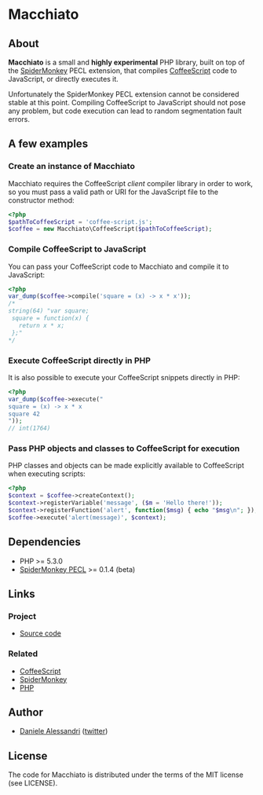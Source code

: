 # Macchiato #

## About ##

__Macchiato__ is a small and __highly experimental__ PHP library, built on top of the
[SpiderMonkey](http://pecl.php.net/package/spidermonkey) PECL extension, that compiles
[CoffeeScript](http://coffeescript.org/) code to JavaScript, or directly executes it.

Unfortunately the SpiderMonkey PECL extension cannot be considered stable at this point.
Compiling CoffeeScript to JavaScript should not pose any problem, but code execution can
lead to random segmentation fault errors.


## A few examples ##

### Create an instance of Macchiato ###

Macchiato requires the CoffeeScript _client_ compiler library in order to work, so you
must pass a valid path or URI for the JavaScript file to the constructor method:

``` php
<?php
$pathToCoffeeScript = 'coffee-script.js';
$coffee = new Macchiato\CoffeeScript($pathToCoffeeScript);
```

### Compile CoffeeScript to JavaScript ###

You can pass your CoffeeScript code to Macchiato and compile it to JavaScript:

``` php
<?php
var_dump($coffee->compile('square = (x) -> x * x'));
/*
string(64) "var square;
 square = function(x) {
   return x * x;
 };"
*/
```

### Execute CoffeeScript directly in PHP ###

It is also possible to execute your CoffeeScript snippets directly in PHP:

``` php
<?php
var_dump($coffee->execute("
square = (x) -> x * x
square 42
"));
// int(1764)
```

### Pass PHP objects and classes to CoffeeScript for execution ###

PHP classes and objects can be made explicitly available to CoffeeScript when executing scripts:

``` php
<?php
$context = $coffee->createContext();
$context->registerVariable('message', ($m = 'Hello there!'));
$context->registerFunction('alert', function($msg) { echo "$msg\n"; });
$coffee->execute('alert(message)', $context);
```


## Dependencies ##

- PHP >= 5.3.0
- [SpiderMonkey PECL](http://pecl.php.net/package/spidermonkey) >= 0.1.4 (beta)


## Links ##

### Project ###
- [Source code](http://github.com/nrk/macchiato/)

### Related ###
- [CoffeeScript](http://coffeescript.org/)
- [SpiderMonkey](http://www.mozilla.org/js/spidermonkey/)
- [PHP](http://php.net/)


## Author ##

- [Daniele Alessandri](mailto:suppakilla@gmail.com) ([twitter](http://twitter.com/JoL1hAHN))


## License ##

The code for Macchiato is distributed under the terms of the MIT license (see LICENSE).
